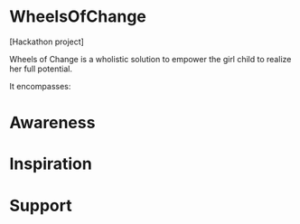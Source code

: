# WheelsOfChange
[Hackathon project]

Wheels of Change is a wholistic solution to empower the girl child to realize her full potential.

It encompasses:
# Awareness
# Inspiration
# Support
